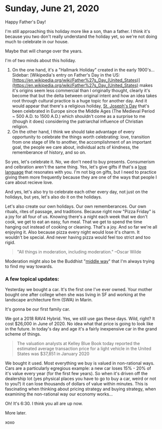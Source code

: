
# Sunday, June 21, 2020

Happy Father's Day! 

I'm still approaching this holiday more like a son, than a father. I think it's because you two don't really understand the holiday yet, so we're not doing much to celebrate in our house. 

Maybe that will change over the years. 

I'm of two minds about this holiday.

1. On the one hand, it's a "Hallmark Holiday" created in the early 1900's...  Sidebar: [Wikipedia's entry on Father's Day in the US: [https://en.wikipedia.org/wiki/Father%27s_Day_(United_States)](https://en.wikipedia.org/wiki/Father%27s_Day_(United_States) makes it's origins seem less commercial than I originally thought, clearly it's become that but the delta between original intent and how an idea takes root through cultural practice is a huge topic for another day. And it would appear that there's a religious holiday, [St. Joseph's Day](https://en.wikipedia.org/wiki/Father%27s_Day) that's been celebrated in Europe since the Middle Ages (The Medieval Period ~ 500 A.D. to 1500 A.D.) which shouldn't come as a surprise to me (though it does) considering the patriarchal influence of Christian religion. 
2. On the other hand, I think we should take advantage of every opportunity to celebrate the things worth celebrating: love, transition from one stage of life to another, the accomplishment of an important goal, the people we care about, individual acts of kindness, the rememberance of history, and so on.

So yes, let's celebrate it. No, we don't need to buy presents. Consumerism and celbration aren't the same thing. Yes, let's give gifts if that's a [love language](https://en.wikipedia.org/wiki/The_Five_Love_Languages) that resonates with you. I'm not big on gifts, but I need to practice giving them more frequently because they are one of the ways that people I care about recieve love. 

And yes, let's also try to celebrate each other every day, not just on the holidays, but yes, let's also do it on the holidays. 

Let's also create our own holidays. Our own rememberances. Our own rituals, rites of passage, and traditions. Because right now "Pizza Friday" is a joy for all four of us. Knowing there's a night each week that we don't cook, we get to eat an easy, fun meal. That we get to spend the time hanging out instead of cooking or cleaning. That's a joy. And so far we're all enjoying it. Also because pizza every night would lose it's charm. It wouldn't be special. And never having pizza would feel too strict and too rigid.

> "All things in moderation, including moderation." –Oscar Wilde

Moderation might also be the Buddhist "[middle way](https://en.wikipedia.org/wiki/Noble_Eightfold_Path)" that I'm always trying to find my way towards. 

### A few topical updates: 

Yesterday we bought a car. It's the first one I've ever owned. Your mother bought one after college when she was living in SF and working at the landscape architecture firm (SWA) in Marin. 

It's gonna be our first family car. 

We got a 2018 RAV4 Hybrid. Yes, we still use gas these days. Wild, right? It cost $26,000 in June of 2020. No idea what that price is going to look like in the future. In today's day and age it's a fairly inexpensive car in the grand scheme of things.

> The valuation analysts at Kelley Blue Book today reported the estimated average transaction price for a light vehicle in the United States was $37,851 in January 2020

We bought it used. Most everything we buy is valued in non-rational ways. Cars are a particularly egregious example: a new car loses 15% - 20% of it's value every year (for the first few years). So when it's driven off the dealership lot (yes physical places you have to go to buy a car, weird or not to you?) it can lose thousands of dollars of value within minutes. This is fascinating when thinking about pricing strategy and buying strategy, when examining the non-rational way our economy works... 

Oh! It's 6:30. I think you all are up now.

More later. 

xoxo